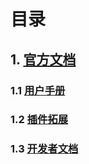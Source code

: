# 目录
## 1. [官方文档]()
### 1.1 [用户手册](https://maven.apache.org/users/index.htm)
### 1.2 [插件拓展](https://maven.apache.org/plugin-developers/index.html)
### 1.3 [开发者文档](https://maven.apache.org/developers/index.html)
